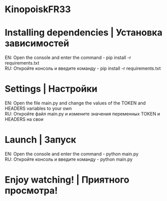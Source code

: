 # KinopoiskFR33
# Installing dependencies | Установка зависимостей
EN:
Open the console and enter the command - pip install -r requirements.txt
<br />RU:
Откройте консоль и введите команду - pip install -r requirements.txt

# Settings | Настройки
EN:
Open the file main.py and change the values of the TOKEN and HEADERS variables to your own
<br />RU:
Откройте файл main.py  и измените значения переменных TOKEN и HEADERS на свои
# Launch | Запуск
EN:
Open the console and enter the command - python main.py
<br />RU:
Откройте консоль и введите команду - python main.py

# Enjoy watching! | Приятного просмотра!
